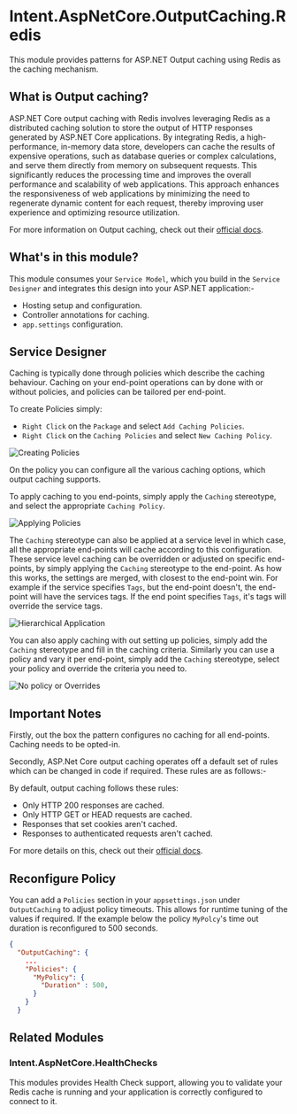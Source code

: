 ﻿# Intent.AspNetCore.OutputCaching.Redis

This module provides patterns for ASP.NET Output caching using Redis as the caching mechanism.

## What is Output caching?

ASP.NET Core output caching with Redis involves leveraging Redis as a distributed caching solution to store the output of HTTP responses generated by ASP.NET Core applications. By integrating Redis, a high-performance, in-memory data store, developers can cache the results of expensive operations, such as database queries or complex calculations, and serve them directly from memory on subsequent requests. This significantly reduces the processing time and improves the overall performance and scalability of web applications. This approach enhances the responsiveness of web applications by minimizing the need to regenerate dynamic content for each request, thereby improving user experience and optimizing resource utilization.

For more information on Output caching, check out their [official docs](https://learn.microsoft.com/en-us/aspnet/core/performance/caching/output?view=aspnetcore-8.0).

## What's in this module?

This module consumes your `Service Model`, which you build in the `Service Designer` and integrates this design into your ASP.NET application:-

* Hosting setup and configuration.
* Controller annotations for caching.
* `app.settings` configuration.

## Service Designer

Caching is typically done through policies which describe the caching behaviour. Caching on your end-point operations can by done with or without policies, and policies can be tailored per end-point.

To create Policies simply:

- `Right Click` on the `Package` and select `Add Caching Policies`.
- `Right Click` on the `Caching Policies` and select `New Caching Policy`.

![Creating Policies](images/caching-policy.png)

On the policy you can configure all the various caching options, which output caching supports.

To apply caching to you end-points, simply apply the `Caching` stereotype, and select the appropriate `Caching Policy`.

![Applying Policies](images/apply-policy.png)

The `Caching` stereotype can also be applied at a service level in which case, all the appropriate end-points will cache according to this configuration.
These service level caching can be overridden or adjusted on specific end-points, by simply applying the `Caching` stereotype to the end-point.
As how this works, the settings are merged, with closest to the end-point win. For example if the service specifies `Tags`, but the end-point doesn't, the end-point will have the services tags. If the end point specifies `Tags`, it's tags will override the service tags.

![Hierarchical Application](images/hierarchical-caching.png)

You can also apply caching with out setting up policies, simply add the `Caching` stereotype and fill in the caching criteria.
Similarly you can use a policy and vary it per end-point, simply add the `Caching` stereotype, select your policy and override the criteria you need to.

![No policy or Overrides](images/no-policy-or-overrides.png)

## Important Notes

Firstly, out the box the pattern configures no caching for all end-points. Caching needs to be opted-in.

Secondly, ASP.Net Core output caching operates off a default set of rules which can be changed in code if required. These rules are as follows:-

By default, output caching follows these rules:

- Only HTTP 200 responses are cached.
- Only HTTP GET or HEAD requests are cached.
- Responses that set cookies aren't cached.
- Responses to authenticated requests aren't cached.

For more details on this, check out their [official docs](https://learn.microsoft.com/en-us/aspnet/core/performance/caching/output?view=aspnetcore-8.0#default-output-caching-policy).

## Reconfigure Policy 

You can add a `Policies` section in your `appsettings.json` under `OutputCaching` to adjust policy timeouts. This allows for runtime tuning of the values if required.
If the example below the policy `MyPolcy`'s time out duration is reconfigured to 500 seconds.

```json
{
  "OutputCaching": {
    ...
    "Policies": {
      "MyPolicy": {
        "Duration" : 500,
      }
    }
  }
```

## Related Modules

### Intent.AspNetCore.HealthChecks

This modules provides Health Check support, allowing you to validate your Redis cache is running and your application is correctly configured to connect to it.